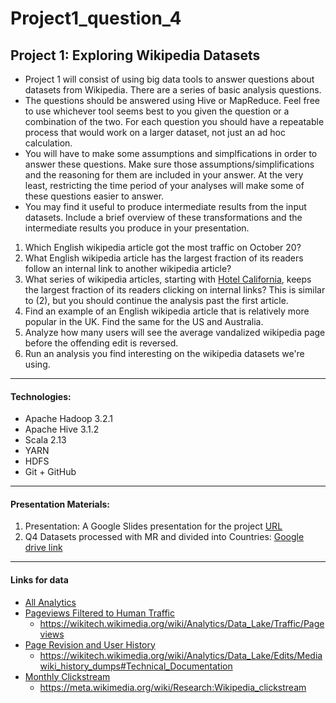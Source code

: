 # Project1_question_4

## Project 1: Exploring Wikipedia Datasets 

- Project 1 will consist of using big data tools to answer questions about datasets from Wikipedia.  There are a series of basic analysis questions.
- The questions should be answered using Hive or MapReduce.  Feel free to use whichever tool seems best to you given the question or a combination of the two.  For each question you should have a repeatable process that would work on a larger dataset, not just an ad hoc calculation.
- You will have to make some assumptions and simplfications in order to answer these questions.  Make sure those assumptions/simplifications and the reasoning for them are included in your answer.  At the very least, restricting the time period of your analyses will make some of these questions easier to answer.
- You may find it useful to produce intermediate results from the input datasets.  Include a brief overview of these transformations and the intermediate results you produce in your presentation.

1. Which English wikipedia article got the most traffic on October 20?
2. What English wikipedia article has the largest fraction of its readers follow an internal link to another wikipedia article?
3. What series of wikipedia articles, starting with [Hotel California](https://en.wikipedia.org/wiki/Hotel_California), keeps the largest fraction of its readers clicking on internal links?  This is similar to (2), but you should continue the analysis past the first article.
4. Find an example of an English wikipedia article that is relatively more popular in the UK.  Find the same for the US and Australia.
5. Analyze how many users will see the average vandalized wikipedia page before the offending edit is reversed.
6. Run an analysis you find interesting on the wikipedia datasets we're using.

---

#### Technologies: 
- Apache Hadoop 3.2.1  
- Apache Hive 3.1.2
- Scala 2.13
- YARN
- HDFS
- Git + GitHub

---
#### Presentation Materials:  
1. Presentation: A Google Slides presentation for the project [URL](https://docs.google.com/presentation/d/1S7Oo5qgNKZHhJhsDdxU3qOv4UDvsLeQtx09d523eYlY/edit?usp=sharing)
2. Q4 Datasets processed with MR and divided into Countries: [Google drive link](https://drive.google.com/drive/folders/1O-XQm1UEbmJrad_IfJZs4rgr5yJsb6YF?usp=sharing)

---

#### Links for data
- [All Analytics](https://dumps.wikimedia.org/other/analytics/)
- [Pageviews Filtered to Human Traffic](https://dumps.wikimedia.org/other/pageviews/readme.html)
  - https://wikitech.wikimedia.org/wiki/Analytics/Data_Lake/Traffic/Pageviews
- [Page Revision and User History](https://dumps.wikimedia.org/other/mediawiki_history/readme.html)
  - https://wikitech.wikimedia.org/wiki/Analytics/Data_Lake/Edits/Mediawiki_history_dumps#Technical_Documentation
- [Monthly Clickstream](https://dumps.wikimedia.org/other/clickstream/readme.html)
  - https://meta.wikimedia.org/wiki/Research:Wikipedia_clickstream
